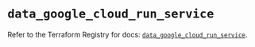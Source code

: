 # `data_google_cloud_run_service`

Refer to the Terraform Registry for docs: [`data_google_cloud_run_service`](https://registry.terraform.io/providers/hashicorp/google-beta/6.17.0/docs/data-sources/google_cloud_run_service).
